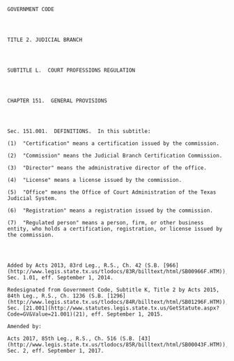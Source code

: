 ﻿
    
    
    	
    					
    
    
    GOVERNMENT CODE
    
      
    
    
    TITLE 2. JUDICIAL BRANCH
    
      
    
    
    SUBTITLE L.  COURT PROFESSIONS REGULATION
    
      
    
    
    CHAPTER 151.  GENERAL PROVISIONS
    
      
    
    
    Sec. 151.001.  DEFINITIONS.  In this subtitle:
    
    (1)  "Certification" means a certification issued by the commission.
    
    (2)  "Commission" means the Judicial Branch Certification Commission.
    
    (3)  "Director" means the administrative director of the office.
    
    (4)  "License" means a license issued by the commission.
    
    (5)  "Office" means the Office of Court Administration of the Texas Judicial System.
    
    (6)  "Registration" means a registration issued by the commission.
    
    (7)  "Regulated person" means a person, firm, or other business entity, who holds a certification, registration, or license issued by the commission.
    
    
    
    
    Added by Acts 2013, 83rd Leg., R.S., Ch. 42 (S.B. [966](http://www.legis.state.tx.us/tlodocs/83R/billtext/html/SB00966F.HTM)), Sec. 1.01, eff. September 1, 2014.
    
    Redesignated from Government Code, Subtitle K, Title 2 by Acts 2015, 84th Leg., R.S., Ch. 1236 (S.B. [1296](http://www.legis.state.tx.us/tlodocs/84R/billtext/html/SB01296F.HTM)), Sec. [21.001](http://www.statutes.legis.state.tx.us/GetStatute.aspx?Code=GV&Value=21.001)(21), eff. September 1, 2015.
    
    Amended by: 
    
    Acts 2017, 85th Leg., R.S., Ch. 516 (S.B. [43](http://www.legis.state.tx.us/tlodocs/85R/billtext/html/SB00043F.HTM)), Sec. 2, eff. September 1, 2017.
    
    
    
    
    				
